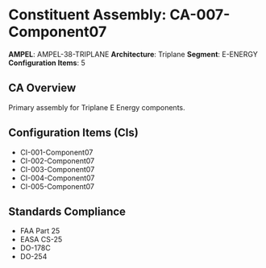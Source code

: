 # Constituent Assembly: CA-007-Component07

**AMPEL**: AMPEL-38-TRIPLANE
**Architecture**: Triplane
**Segment**: E-ENERGY
**Configuration Items**: 5

## CA Overview
Primary assembly for Triplane E Energy components.

## Configuration Items (CIs)
- CI-001-Component07
- CI-002-Component07
- CI-003-Component07
- CI-004-Component07
- CI-005-Component07

## Standards Compliance
- FAA Part 25
- EASA CS-25
- DO-178C
- DO-254
